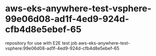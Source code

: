 # aws-eks-anywhere-test-vsphere-99e06d08-ad1f-4ed9-924d-cfb4d8e5ebef-65
repository for use with E2E test job aws-eks-anywhere-test-vsphere:99e06d08-ad1f-4ed9-924d-cfb4d8e5ebef-65
